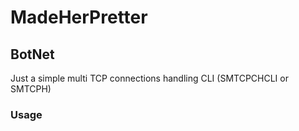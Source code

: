 # MadeHerPretter
## BotNet
Just a simple multi TCP connections handling CLI (SMTCPCHCLI or SMTCPH)
### Usage
